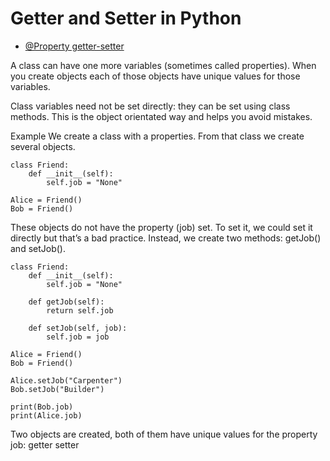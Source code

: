 Getter and Setter in Python
===============

- [@Property getter-setter](https://github.com/stupns/HOME/tree/master/Decorators)

A class can have one more variables (sometimes called properties). When you create objects each of those objects have
unique values for those variables.

Class variables need not be set directly: they can be set using class methods. This is the object orientated way and
helps you avoid mistakes.

Example
We create a class with a properties. From that class we create several objects.

```
class Friend:    
    def __init__(self):
        self.job = "None"

Alice = Friend()
Bob = Friend()
```

These objects do not have the property (job) set. To set it, we could set it directly but that’s a bad practice.
Instead, we create two methods: getJob() and setJob().

```
class Friend:
    def __init__(self):
        self.job = "None"

    def getJob(self):
        return self.job

    def setJob(self, job):
        self.job = job

Alice = Friend()
Bob = Friend()

Alice.setJob("Carpenter")
Bob.setJob("Builder")

print(Bob.job)
print(Alice.job)
```

Two objects are created, both of them have unique values for the property job:
getter setter
